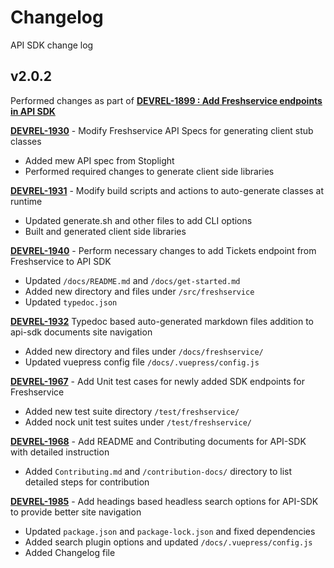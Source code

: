 # Changelog

API SDK change log

## v2.0.2

Performed changes as part of **[DEVREL-1899 : Add Freshservice endpoints in API SDK](https://freshworks.freshrelease.com/ws/DEVREL/tasks/DEVREL-1899)**

**[DEVREL-1930](https://freshworks.freshrelease.com/ws/DEVREL/tasks/DEVREL-1930)** - Modify Freshservice API Specs for generating client stub classes

- Added mew API spec from Stoplight
- Performed required changes to generate client side libraries

**[DEVREL-1931](https://freshworks.freshrelease.com/ws/DEVREL/tasks/DEVREL-1931)** - Modify build scripts and actions to auto-generate classes at runtime

- Updated generate.sh and other files to add CLI options
- Built and generated client side libraries

**[DEVREL-1940](https://freshworks.freshrelease.com/ws/DEVREL/tasks/DEVREL-1940)** - Perform necessary changes to add Tickets endpoint from Freshservice to API SDK

- Updated `/docs/README.md` and `/docs/get-started.md`
- Added new directory and files under `/src/freshservice`
- Updated `typedoc.json`

**[DEVREL-1932](https://freshworks.freshrelease.com/ws/DEVREL/tasks/DEVREL-1932)** Typedoc based auto-generated markdown files addition to api-sdk documents site navigation

- Added new directory and files under `/docs/freshservice/`
- Updated vuepress config file `/docs/.vuepress/config.js`

**[DEVREL-1967](https://freshworks.freshrelease.com/ws/DEVREL/tasks/DEVREL-1967)** - Add Unit test cases for newly added SDK endpoints for Freshservice

- Added new test suite directory `/test/freshservice/`
- Added nock unit test suites under `/test/freshservice/`

**[DEVREL-1968](https://freshworks.freshrelease.com/ws/DEVREL/tasks/DEVREL-1968)** - Add README and Contributing documents for API-SDK with detailed instruction

- Added `Contributing.md` and `/contribution-docs/` directory to list detailed steps for contribution

**[DEVREL-1985](https://freshworks.freshrelease.com/ws/DEVREL/tasks/DEVREL-1985)** - Add headings based headless search options for API-SDK to provide better site navigation

- Updated `package.json` and `package-lock.json` and fixed dependencies
- Added search plugin options and updated `/docs/.vuepress/config.js`
- Added Changelog file
